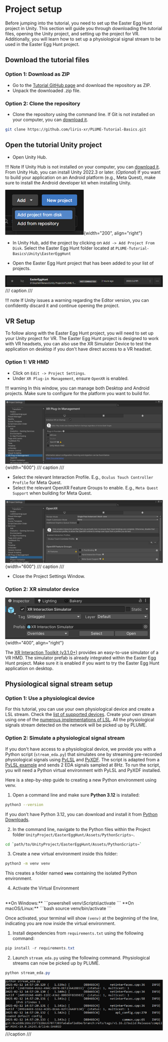 # Project setup

Before jumping into the tutorial, you need to set up the Easter Egg Hunt project in Unity. This section will guide you through downloading the tutorial files, opening the Unity project, and setting up the project for VR. Additionally, you will learn how to set up a physiological signal stream to be used in the Easter Egg Hunt project.

## Download the tutorial files

### Option 1: Download as ZIP

* Go to the [Tutorial GitHub page](https://github.com/liris-xr/PLUME-Tutorial-Basics) and download the repository as ZIP.
* Unpack the downloaded .zip file.

### Option 2: Clone the repository

* Clone the repository using the command line. If Git is not installed on your computer, you can [download it](https://git-scm.com/downloads).
```bash
git clone https://github.com/liris-xr/PLUME-Tutorial-Basics.git
```

## Open the tutorial Unity project

* Open Unity Hub.

!!! Note
    If Unity Hub is not installed on your computer, you can [download it](https://unity.com/download). From Unity Hub, you can install Unity 2022.3 or later. (*Optional*) If you want to build your application on an Android platform (e.g., Meta Quest), make sure to install the Android developer kit when installing Unity.

![Unity Hub Add Project from Disk](assets/record/images/image-1.png){width="200", align="right"}

* In Unity Hub, add the project by clicking on `Add -> Add Project From Disk`. Select the Easter Egg Hunt folder located at `PLUME-Tutorial-Basics\Unity\EasterEggHunt`

* Open the Easter Egg Hunt project that has been added to your list of projects.

![Tutorial Project listed in Unity Hub](assets/record/images/image-2.png)
/// caption
///

!!! note
    If Unity issues a warning regarding the Editor version, you can confidently discard it and continue opening the project.

## VR Setup

To follow along with the Easter Egg Hunt project, you will need to set up your Unity project for VR. The Easter Egg Hunt project is designed to work with VR headsets, you can also use the XR Simulator Device to test the application on desktop if you don't have direct access to a VR headset.

### Option 1: VR HMD

* Click on `Edit -> Project Settings`.
* Under `XR Plug-in Management`, ensure `OpenXR` is enabled.

!!! warning
    In this window, you can manage both Desktop and Android projects. Make sure to configure for the platform you want to build for.

![Project XR Settings](assets/record/images/image-6.png){width="600"}
/// caption
///

* Select the relevant Interaction Profile. E.g., `Oculus Touch Controller Profile` for Meta Quest.
* Select the relevant OpenXR Feature Groups to enable. E.g., `Meta Quest Support` when building for Meta Quest.

![Project OpenXR Settings](assets/record/images/image-7.png){width="600"}
/// caption
///

* Close the Project Settings Window.

### Option 2: XR simulator device

![XR Simulation Device Inspector](assets/record/images/image-14.png){width="400", align="right"}

The [XR Interaction Toolkit (v3.1.0+)](https://docs.unity3d.com/Packages/com.unity.xr.interaction.toolkit@3.1/manual/index.html) provides an easy-to-use simulator of a VR HMD. The simulator prefab is already integrated within the Easter Egg Hunt project. Make sure it is enabled if you want to try the Easter Egg Hunt application on desktop.

## Physiological signal stream setup

### Option 1: Use a physiological device

For this tutorial, you can use your own physiological device and create a LSL stream. Check the [list of supported devices](https://labstreaminglayer.readthedocs.io/info/supported_devices.html). Create your own stream using one of the [numerous implementations of LSL](https://github.com/labstreaminglayer). All the physiological signals stream detected on the network will be picked up by PLUME.

### Option 2: Simulate a physiological signal stream

If you don't have access to a physiological device, we provide you with a Python script (`stream_eda.py`) that simulates one by streaming pre-recorded physiological signals using [PyLSL](https://github.com/labstreaminglayer/pylsl) and [PyXDF](https://github.com/xdf-modules/pyxdf). The script is adapted from a [PyLSL example](https://github.com/labstreaminglayer/pylsl/blob/main/src/pylsl/examples/SendData.py) and sends 2 EDA signals sampled at 8Hz. To run the script, you will need a Python virtual environment with PyLSL and PyXDF installed.

Here is a step-by-step guide to creating a new Python environment using venv.

1. Open a command line and make sure **Python 3.12** is installed:  
```bash
python3 --version
```
If you don’t have Python 3.12, you can download and install it from [Python Downloads](https://www.python.org/downloads/).

2. In the command line, navigate to the Python files within the Project folder `UnityProject/EasterEggHunt/Assets/PythonScripts~`.
```bash
cd `path/to/UnityProject/EasterEggHunt/Assets/PythonScripts~`
```
3. Create a new virtual environment inside this folder:  
```bash
python3 -m venv venv
```
This creates a folder named **`venv`** containing the isolated Python environment.  

4. Activate the Virtual Environment
</br>
**On Windows:**  
  ```powershell
  venv\Scripts\activate
  ```
**On macOS/Linux:**  
  ```bash
  source venv/bin/activate
  ```

Once activated, your terminal will show `(venv)` at the beginning of the line, indicating you are now inside the virtual environment.  

1. Install dependencies from `requirements.txt` using the following command:
```powershell
pip install -r requirements.txt
```

2. Launch `stream_eda.py` using the following command. Physiological streams can now be picked up by PLUME.
```powershell
python stream_eda.py
```

![LSL Stream Console](assets/record/images/image-9.png)
///caption
///